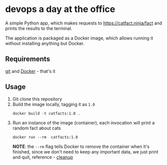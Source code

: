 # devops a day at the office

A simple Python app, which makes requests to https://catfact.ninja/fact and prints the results to the terminal.

The application is packaged as a Docker image, which allows running it without installing anything but Docker.

## Requirements
[git](https://git-scm.com/book/en/v2/Getting-Started-Installing-Git) and [Docker](https://docs.docker.com/get-docker/) - that's it

## Usage
1. Git clone this repository
1. Build the image locally, tagging it as `1.0`
    ```
    docker build -t catfacts:1.0 .
    ```
1. Run an instance of the image (container), each invocation will print a random fact about cats
    ```
    docker run --rm  catfacts:1.0
    ```
    __NOTE__: the `--rm` flag tells Docker to remove the container when it's finished, since we don't need to keep any important data, we just print and quit, reference - [cleanup](https://docs.docker.com/engine/reference/run/#clean-up---rm)
